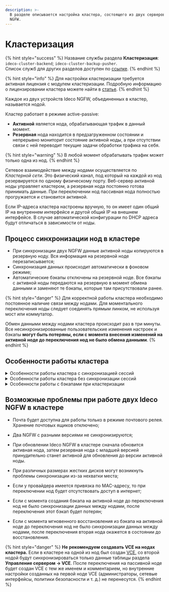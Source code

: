```yaml
---
description: >-
  В разделе описывается настройка кластера, состоящего из двух серверов Ideco
  NGFW.
---
```


# Кластеризация

{% hint style="success" %}
Название службы раздела **Кластеризация**: `ideco-cluster-backend`; `ideco-cluster-backup-pusher`. \
Список служб для других разделов доступен по [ссылке](/settings/server-management/terminal/README.md).
{% endhint %}

{% hint style="info" %}
Для настройки кластеризации требуется активная лицензия с модулем кластеризации. Подробную информацию о лицензировании кластера можете найти в [статье](/general/license.md).
{% endhint %}

Каждое из двух устройств Ideco NGFW, объединенных в кластер, называется нодой.

Кластер работает в режиме active-passive: 

* **Активной** является нода, обрабатывающая трафик в данный момент. 
* **Резервная** нода находится в предзагруженном состоянии и непрерывно мониторит состояние активной ноды, а при отсутствии связи с ней переводит текущие задачи обработки трафика на себя. 

{% hint style="warning" %}
В любой момент обрабатывать трафик может только одна из нод.
{% endhint %}

Сетевое взаимодействие между нодами осуществляется по *Кластерной сети*. Это физический канал, под который на каждой из нод резервируется по одному физическому порту. Веб-сервер активной ноды управляет кластером, а резервная нода постоянно готова принимать данные. При переключении нод пассивная нода полностью прогружается и становится активной.

Если IP-адреса кластера настроены вручную, то он имеет один общий IP на внутреннем интерфейсе и другой общий IP на внешнем интерфейсе. В случае автоматической конфигурации по DHCP адреса будут отличаться в зависимости от ноды.

## Процесс синхронизации нод в кластере

* При синхронизации двух NGFW данные активной ноды копируются в резервную ноду. Вся информация на резервной ноде перезаписывается;
* Синхронизация данных происходит автоматически в фоновом режиме;
* Автоматические бэкапы отключены на резервной ноде. Все бэкапы с активной ноды передаются на резервную в момент обмена данными и заменяют те бэкапы, которые там присутствовали ранее.

{% hint style="danger" %}
Для корректной работы кластера необходимо постоянное наличие связи между нодами. Для моментального переключения ноды следует соединять прямым линком, не используя мост или коммутатор.

Обмен данными между нодами кластера происходит раз в три минуты. Все несинхронизированные пользовательские изменения настроек и бэкапы **могут быть потеряны, если с момента внесения изменений на активной ноде до переключения нод не было обмена данными**.
{% endhint %}

## Особенности работы кластера

<details>
<summary>Особенности работы кластера с синхронизацией сессий</summary>

* При переключении на резервную ноду изменения с активной ноды применяются к etcd, бэкапам, ClickHouse на резервной ноде. Изменения не применяются к логам journald и мониторинга, а также аппаратным данным;

* Время переключения нод - 15 сек. В 18 версии при пропадании линка между нодами переключение происходит моментально;

* При переключении происходит синхронизация данных приложений с активной ноды на резервную;

* Нода, на которой есть внесенные администратором изменения, будет оставаться активной до синхронизации данных с резервной нодой;

* При отключении линка локальной/внешней сети активная нода становится резервной, резервная становится активной.

* При отключении линка локальной/внешней сети активной становится нода, у которой больше активных линков. Резервной - нода, у которой меньше активных линков.

* При одинаковом количестве отключенных линков на обеих нодах активной становится нода, у которой было меньше всего деградации сети (разрывов). Резервной - нода, у которой было больше всего разрывов.

* При одинаковом количестве отключенных/включенных линков на обеих нодах и одинаковом количестве разрывов сети активной становится нода, у которой больше uptime (запущена раньше). Резервной - нода, у которой uptime меньше (запущена позднее).

</details>

<details>
<summary>Особенности работы кластера без синхронизации сессий</summary>

* При переключении на резервную ноду синхронизируются все данные с диска активной ноды (синхронизация осуществляется за счет копирования файлов в файловой системе);

* Время переключения нод - 15 сек + загрузка резервной ноды;

* При переключении нод не синхронизируются логи мониторинга и journald, а также аппаратные данные.

</details>

<details>
<summary>Особенности работы с бэкапами при кластеризации</summary>

* Невозможно полное восстановление из бэкапов. При этом можно создать резервную копию и после разрушения кластера восстановить копию на ноде, которая была активной;

* На активной ноде доступно **Мгновенное восстановление из бэкапа**. Восстанавливаются все настройки, кроме изменений в списке пользователей и отчетах. Данные на второй ноде также придут в соответствие с восстановленными настройками после синхронизации нод.

</details>

## Возможные проблемы при работе двух Ideco NGFW в кластере

* Почта будет доступна для работы только в режиме почтового релея. Хранение почтовых ящиков отключено;

* Два NGFW с разными версиями не синхронизируются;

* При обновлении Ideco NGFW в кластере сначала обновится активная нода, затем резервная нода с младшей версией принудительно станет активной для обновления до версии активной ноды.

* При различных размерах жестких дисков могут возникнуть проблемы синхронизации из-за нехватки места;

* Если у провайдера имеется привязка по MAC-адресу, то при переключении нод будет отсутствовать доступ в интернет;

* Если с момента создания бэкапа на активной ноде до переключения нод не было синхронизации данных между нодами, после переключения этот бэкап будет потерян;

* Если с момента мгновенного восстановления из бэкапа на активной ноде до переключения нод не было синхронизации данных между нодами, после переключения вторая нода окажется в состоянии до восстановления. 

{% hint style="danger" %}
**Не рекомендуем создавать VCE на нодах кластера.** Если в кластере на одной из нод был создан [VCE](/settings/server-management/vce.md), со второй нодой будут синхронизироваться только данные таблицы раздела **Управление сервером -> VCE**. После переключения на пассивной ноде будет создан VCE с тем же именем и комментарием, но внутренние настройки созданных на первой ноде VCE (администраторы, сетевые интерфейсы, политики безопасности и т. д.) не перенесутся.
{% endhint %}




